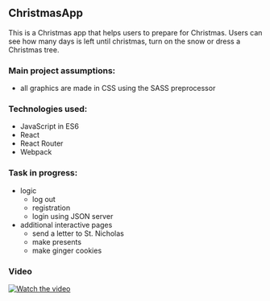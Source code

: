 ## ChristmasApp

This is a Christmas app that helps users to prepare for Christmas. Users can see how many days is left until christmas, turn on the snow or dress a Christmas tree.

### Main project assumptions:
- all graphics are made in CSS using the SASS preprocessor

### Technologies used:
- JavaScript in ES6
- React
- React Router
- Webpack
	
### Task in progress:
- logic
    - log out
    - registration
    - login using JSON server
- additional interactive pages
    - send a letter to St. Nicholas
    - make presents
    - make ginger cookies

### Video
[![Watch the video](https://img.youtube.com/vi/V-iYSli4LY8/maxresdefault.jpg)](https://www.youtube.com/watch?v=V-iYSli4LY8)
